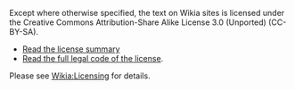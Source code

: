 Except where otherwise specified, the text on Wikia sites is licensed
under the Creative Commons Attribution-Share Alike License 3.0
(Unported) (CC-BY-SA).

- [Read the license
  summary](http://creativecommons.org/licenses/by-sa/3.0/)
- [Read the full legal code of the
  license](http://creativecommons.org/licenses/by-sa/3.0/legalcode).

Please see [Wikia:Licensing](w:Wikia:Licensing "wikilink") for details.